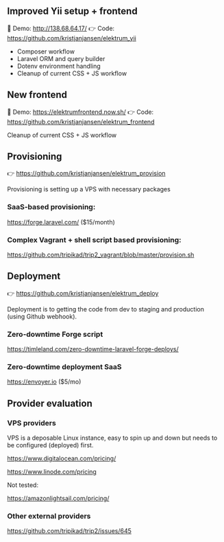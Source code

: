 ## Improved Yii setup + frontend

📸 Demo: http://138.68.64.17/
👉 Code: https://github.com/kristjanjansen/elektrum_yii

* Composer workflow
* Laravel ORM and query builder
* Dotenv environment handling
* Cleanup of current CSS + JS workflow

## New frontend

📸 Demo: https://elektrumfrontend.now.sh/
👉 Code: https://github.com/kristjanjansen/elektrum_frontend

Cleanup of current CSS + JS workflow

## Provisioning 

👉 https://github.com/kristjanjansen/elektrum_provision

Provisioning is setting up a VPS with necessary packages

### SaaS-based provisioning:

https://forge.laravel.com/ ($15/month)

### Complex Vagrant + shell script based provisioning:

https://github.com/tripikad/trip2_vagrant/blob/master/provision.sh

## Deployment

👉 https://github.com/kristjanjansen/elektrum_deploy

Deployment is to getting the code from dev to staging and production (using Github webhook).

### Zero-downtime Forge script

https://timleland.com/zero-downtime-laravel-forge-deploys/

### Zero-downtime deployment SaaS

https://envoyer.io ($5/mo)

## Provider evaluation

### VPS providers

VPS is a deposable Linux instance, easy to spin up and down but needs to be configured (deployed) first.

https://www.digitalocean.com/pricing/

https://www.linode.com/pricing

Not tested:

https://amazonlightsail.com/pricing/

### Other external providers

https://github.com/tripikad/trip2/issues/645

